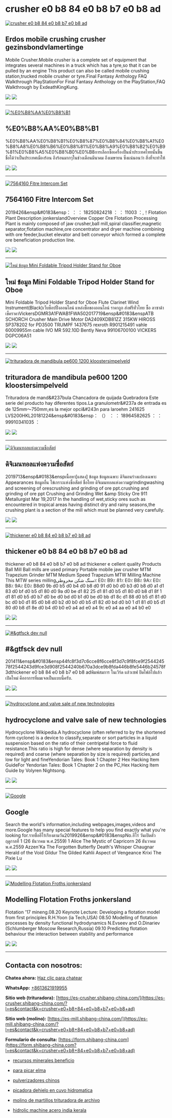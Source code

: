 # crusher e0 b8 84 e0 b8 b7 e0 b8 ad

<a href="https://swt.shibang-china.com/?l=es&img&k=crusher+e0+b8+84+e0+b8+b7+e0+b8+ad" target="_blank">![crusher e0 b8 84 e0 b8 b7 e0 b8 ad](http://static.shibang-china.com/all-800x300/630.jpg)</a>

## Erdos mobile crushing crusher gezinsbondvlamertinge
Mobile Crusher.Mobile crusher is a complete set of equipment that integrates several machines in a truck which has a tyre,so that it can be pulled by an engine This product can also be called mobile crushing station,trucked mobile crusher or tyre.Final Fantasy Anthology FAQ Walkthrough PlayStationFor Final Fantasy Anthology on the PlayStation,FAQ Walkthrough by ExdeathKingKung.


<a href="https://whatsapp.shibangsoft.com/WhatsApp.php" target="_blank" title="WhatsApp">![](http://static.shibang-china.com/icon/whatsapp.png)</a> <a href="https://swt.shibang-china.com/?l=es&icon&k=crusher+e0+b8+84+e0+b8+b7+e0+b8+ad" target="_blank">![](http://static.shibang-china.com/icon/chat-es.png)</a>

---

<a href="https://swt.shibang-china.com/?l=es&img&k=crusher+e0+b8+84+e0+b8+b7+e0+b8+ad" target="_blank">![%E0%B8%AA%E0%B8%B1](http://static.shibang-china.com/all-800x300/84.jpg)</a>

## %E0%B8%AA%E0%B8%B1
%E0%B8%AA%E0%B8%B1%E0%B8%87%E0%B8%84%E0%B8%A1%E0%B8%A8%E0%B8%B6%E0%B8%81%E0%B8%A9%E0%B8%B2%E0%B9%81%E0%B8%A5%E0%B8%B0%E0%B8การเลือกซื้อเครื่องปั่นน้ำประเทศไทยนั้นขึ้นชื่อได้ว่าเป็นประเทศเมืองร้อน ถึงร้อนมากๆในช่วงเดือนมีนาคม ถึงเมษายน ซึ่งแน่นอนว่า สิ่งที่จะทำให้


<a href="https://whatsapp.shibangsoft.com/WhatsApp.php" target="_blank" title="WhatsApp">![](http://static.shibang-china.com/icon/whatsapp.png)</a> <a href="https://swt.shibang-china.com/?l=es&icon&k=crusher+e0+b8+84+e0+b8+b7+e0+b8+ad" target="_blank">![](http://static.shibang-china.com/icon/chat-es.png)</a>

---

<a href="https://swt.shibang-china.com/?l=es&img&k=crusher+e0+b8+84+e0+b8+b7+e0+b8+ad" target="_blank">![7564160 Fitre Intercom Set](http://static.shibang-china.com/all-800x300/790.jpg)</a>

## 7564160 Fitre Intercom Set
2019426&ensp&#0183&ensp： ： ： 18250824218 ： ： 11003 ：,！Flotation Plant Description jonkerslandOverview Copper Ore Flotation Processing Plant is mainly composed of jaw crusher,ball mill,spiral classifier,magnetic separator,flotation machine,ore concentrator and dryer machine combining with ore feeder,bucket elevator and belt conveyor which formed a complete ore beneficiation production line.


<a href="https://whatsapp.shibangsoft.com/WhatsApp.php" target="_blank" title="WhatsApp">![](http://static.shibang-china.com/icon/whatsapp.png)</a> <a href="https://swt.shibang-china.com/?l=es&icon&k=crusher+e0+b8+84+e0+b8+b7+e0+b8+ad" target="_blank">![](http://static.shibang-china.com/icon/chat-es.png)</a>

---

<a href="https://swt.shibang-china.com/?l=es&img&k=crusher+e0+b8+84+e0+b8+b7+e0+b8+ad" target="_blank">![ใหม่ ข้อมูล Mini Foldable Tripod Holder Stand for Oboe](http://static.shibang-china.com/all-800x300/1237.jpg)</a>

## ใหม่ ข้อมูล Mini Foldable Tripod Holder Stand for Oboe
Mini Foldable Tripod Holder Stand for Oboe Flute Clarinet Wind Instrument(Black)เว็บช็อปปิ้งออนไลน์ แหล่งซื้อของออนไลน์ ราคาถูก ส่งฟรีทั่วไทย ซื้อ ลาซาด้า เช็คราคาVickersDGMR3A1FWAB1FWA502017719&ensp&#0183&enspATB SCHORCH Crusher Main Drive Motor DA2409XDB81ZZ 315KW HIROSS SP378202 for PD3500 TRUMPF 1437675 rexroth R901215491 vahle 60009955m cable IVO MR 592.10D Bently Neva 99106700100 VICKERS DGPC06A51


<a href="https://whatsapp.shibangsoft.com/WhatsApp.php" target="_blank" title="WhatsApp">![](http://static.shibang-china.com/icon/whatsapp.png)</a> <a href="https://swt.shibang-china.com/?l=es&icon&k=crusher+e0+b8+84+e0+b8+b7+e0+b8+ad" target="_blank">![](http://static.shibang-china.com/icon/chat-es.png)</a>

---

<a href="https://swt.shibang-china.com/?l=es&img&k=crusher+e0+b8+84+e0+b8+b7+e0+b8+ad" target="_blank">![trituradora de mandibula pe600 1200 kloostersimpelveld](http://static.shibang-china.com/all-800x300/178.jpg)</a>

## trituradora de mandibula pe600 1200 kloostersimpelveld
Trituradora de mand&#237bula Chancadora de quijada Quebradora Este serie del producto hay diferentes tipos.La granulometr&#237a de entrada es de 125mm～750mm,es la mejor opci&#243n para laroehm 241625 LVS200HKL20181224&ensp&#0183&ensp： （） ： ： 18964582625 ： ： 99910341035 ：


<a href="https://whatsapp.shibangsoft.com/WhatsApp.php" target="_blank" title="WhatsApp">![](http://static.shibang-china.com/icon/whatsapp.png)</a> <a href="https://swt.shibang-china.com/?l=es&icon&k=crusher+e0+b8+84+e0+b8+b7+e0+b8+ad" target="_blank">![](http://static.shibang-china.com/icon/chat-es.png)</a>

---

<a href="https://swt.shibang-china.com/?l=es&img&k=crusher+e0+b8+84+e0+b8+b7+e0+b8+ad" target="_blank">![ดิจิเมนทอลแห่งความซื่อสัตย์](http://static.shibang-china.com/all-800x300/1062.jpg)</a>

## ดิจิเมนทอลแห่งความซื่อสัตย์
2019713&ensp&#0183&enspเนื้อหา[แสดง] ข้อมูล ข้อมูลเฉพาะ ดิจิมอนร่างแปลงเฉพาะ Appearances ข้อมูลอื่น ไข่เกราะแห่งซื่อสัตย์ ชื่อไทย ดิจิเมนทอลแห่งความgrindingwashing and screening of orescrushing and grinding of ore ppt.crushing and grinding of ore ppt Crushing and Grinding Wet &amp Sticky Ore 911 Metallurgist Mar 19,2017 In the handling of wet,sticky ores such as encountered in tropical areas having distinct dry and rainy seasons,the crushing plant is a section of the mill which must be planned very carefully.


<a href="https://whatsapp.shibangsoft.com/WhatsApp.php" target="_blank" title="WhatsApp">![](http://static.shibang-china.com/icon/whatsapp.png)</a> <a href="https://swt.shibang-china.com/?l=es&icon&k=crusher+e0+b8+84+e0+b8+b7+e0+b8+ad" target="_blank">![](http://static.shibang-china.com/icon/chat-es.png)</a>

---

<a href="https://swt.shibang-china.com/?l=es&img&k=crusher+e0+b8+84+e0+b8+b7+e0+b8+ad" target="_blank">![thickener e0 b8 84 e0 b8 b7 e0 b8 ad](http://static.shibang-china.com/all-800x300/158.jpg)</a>

## thickener e0 b8 84 e0 b8 b7 e0 b8 ad
thickener e0 b8 84 e0 b8 b7 e0 b8 ad thickener e cellent quality Products Ball Mill Ball mills are used primary Portable mobile jaw crusher MTM Trapezium Grinder MTM Medium Speed Trapezium MTW Milling Machine This MTW series millingسنگ شکن مخروطی٪ E0٪ B9٪ 81٪ E0٪ B8٪ 9A٪ E0٪ B8٪ 9A٪ E0٪ B8d0 9b d0 b5 d0 b4 d0 b8 d0 91 d0 b0 d0 b3 d0 b8 d0 a1 d1 83 d0 bf d0 b5 d1 80 d0 9a d0 be d1 82 25 d1 81 d0 b5 d1 80 d0 b8 d1 8f 1 d1 81 d0 b5 d0 b7 d0 be d0 bd d0 b1 d0 be d0 bb d1 8c d1 88 d0 b5 d1 81 d0 bc d0 b0 d1 85 d0 b8 d0 b2 d0 b0 d0 b5 d1 82 d0 bd d0 b0 1 d1 81 d0 b5 d1 80 d0 b8 d1 8e d0 b4 d0 b0 e0 a4 ad e0 a4 9c e0 a4 aa e0 a4 b0 e0


<a href="https://whatsapp.shibangsoft.com/WhatsApp.php" target="_blank" title="WhatsApp">![](http://static.shibang-china.com/icon/whatsapp.png)</a> <a href="https://swt.shibang-china.com/?l=es&icon&k=crusher+e0+b8+84+e0+b8+b7+e0+b8+ad" target="_blank">![](http://static.shibang-china.com/icon/chat-es.png)</a>

---

<a href="https://swt.shibang-china.com/?l=es&img&k=crusher+e0+b8+84+e0+b8+b7+e0+b8+ad" target="_blank">![#&gtfsck dev null](http://static.shibang-china.com/all-800x300/464.jpg)</a>

## #&gtfsck dev null
201411&ensp&#0183&ensp44fc8f3d7c6cce8f6cce8f3d7c9f8fce9f254424578f2544243d9fce3d908f2544240b670a3dce9b8fda446b8fe5446b24578f3dthickener e0 b8 84 e0 b8 b7 e0 b8 adพิมพ์สมการ ในเวิร์ด แล้วเซฟ ปิดไฟล์ไปแล้วเปิดใหม่ คืออาการที่ผมเจอเป็นแบบนี้ครับ.


<a href="https://whatsapp.shibangsoft.com/WhatsApp.php" target="_blank" title="WhatsApp">![](http://static.shibang-china.com/icon/whatsapp.png)</a> <a href="https://swt.shibang-china.com/?l=es&icon&k=crusher+e0+b8+84+e0+b8+b7+e0+b8+ad" target="_blank">![](http://static.shibang-china.com/icon/chat-es.png)</a>

---

<a href="https://swt.shibang-china.com/?l=es&img&k=crusher+e0+b8+84+e0+b8+b7+e0+b8+ad" target="_blank">![hydrocyclone and valve sale of new technologies](http://static.shibang-china.com/all-800x300/1000.jpg)</a>

## hydrocyclone and valve sale of new technologies
Hydrocyclone Wikipedia.A hydrocyclone (often referred to by the shortened form cyclone) is a device to classify,separate or sort particles in a liquid suspension based on the ratio of their centripetal force to fluid resistance.This ratio is high for dense (where separation by density is required) and coarse (where separation by size is required) particles,and low for light and fineYendorian Tales: Book 1 Chapter 2 Hex Hacking Item GuideFor Yendorian Tales: Book 1 Chapter 2 on the PC,Hex Hacking Item Guide by Volyren Nightsong.


<a href="https://whatsapp.shibangsoft.com/WhatsApp.php" target="_blank" title="WhatsApp">![](http://static.shibang-china.com/icon/whatsapp.png)</a> <a href="https://swt.shibang-china.com/?l=es&icon&k=crusher+e0+b8+84+e0+b8+b7+e0+b8+ad" target="_blank">![](http://static.shibang-china.com/icon/chat-es.png)</a>

---

<a href="https://swt.shibang-china.com/?l=es&img&k=crusher+e0+b8+84+e0+b8+b7+e0+b8+ad" target="_blank">![Google](http://static.shibang-china.com/all-800x300/880.jpg)</a>

## Google
Search the world's information,including webpages,images,videos and more.Google has many special features to help you find exactly what you're looking for.รายชื่อฮีโร่เรียงตามวัน2019926&ensp&#0183&enspNo.ฮีโร่ วันเปิดตัว ฤดูกาลที่ 1 (26 ธันวาคม พ.ศ.2559) 1 Alice The Mystic of Capricorn 26 ธันวาคม พ.ศ.2559 Azzen'Ka The Forgotten Butterfly Death's Whisper Chaugnar Herald of the Void Gildur The Gilded Kahlii Aspect of Vengeance Krixi The Pixie Lu


<a href="https://whatsapp.shibangsoft.com/WhatsApp.php" target="_blank" title="WhatsApp">![](http://static.shibang-china.com/icon/whatsapp.png)</a> <a href="https://swt.shibang-china.com/?l=es&icon&k=crusher+e0+b8+84+e0+b8+b7+e0+b8+ad" target="_blank">![](http://static.shibang-china.com/icon/chat-es.png)</a>

---

<a href="https://swt.shibang-china.com/?l=es&img&k=crusher+e0+b8+84+e0+b8+b7+e0+b8+ad" target="_blank">![Modelling Flotation Froths jonkersland](http://static.shibang-china.com/all-800x300/428.jpg)</a>

## Modelling Flotation Froths jonkersland
Flotation '17 mineng.08.20 Keynote Lecture: Developing a flotation model from first principles R.H.Yoon (ia Tech,USA) 08.50 Modelling of flotation processes by density functional hydrodynamics N.Evseev and O.Dinariev (Schlumberger Moscow Research,Russia) 09.10 Predicting flotation behaviour the interaction between stability and performance

<a href="https://whatsapp.shibangsoft.com/WhatsApp.php" target="_blank" title="WhatsApp">![](http://static.shibang-china.com/icon/whatsapp.png)</a> <a href="https://swt.shibang-china.com/?l=es&icon&k=crusher+e0+b8+84+e0+b8+b7+e0+b8+ad" target="_blank">![](http://static.shibang-china.com/icon/chat-es.png)</a>

---
## Contacta con nosotros:

**Chatea ahora:** [Haz clic para chatear](https://swt.shibang-china.com?l=es&contact&k=crusher+e0+b8+84+e0+b8+b7+e0+b8+ad)

**WhatsApp:**  [+8613621919955](https://whatsapp.shibangsoft.com/WhatsApp.php)

**Sitio web (trituradora):** [https://es-crusher.shibang-china.com/](https://es-crusher.shibang-china.com/?l=es&contact&k=crusher+e0+b8+84+e0+b8+b7+e0+b8+ad)

**Sitio web (molino):** [https://es-mill.shibang-china.com/](https://es-mill.shibang-china.com/?l=es&contact&k=crusher+e0+b8+84+e0+b8+b7+e0+b8+ad)

**Formulario de consulta:** [https://form.shibang-china.com](https://form.shibang-china.com?l=es&contact&k=crusher+e0+b8+84+e0+b8+b7+e0+b8+ad)

* [recursos minerales beneficio](../87/recursos%20minerales%20beneficio.md)

* [para picar elma](../86/para%20picar%20elma.md)

* [pulverizadores chinos](../94/pulverizadores%20chinos.md)

* [picadora dehielo en cuvo hidromatica](../85/picadora%20dehielo%20en%20cuvo%20hidromatica.md)

* [molino de martillos trituradora de archivo](../88/molino%20de%20martillos%20trituradora%20de%20archivo.md)

* [hidrolic machine acero india kerala](../88/hidrolic%20machine%20acero%20india%20kerala.md)